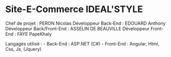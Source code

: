 # Site-E-Commerce IDEAL'STYLE

Chef de projet : PERON Nicolas
Développeur Back-End : EDOUARD Anthony
Développeur Back/Front-End : ASSELIN DE BEAUVILLE
Développeur Front-End : FAYE PapeKhaly

Langages utilisé : 
            - Back-End : ASP.NET (C#)
            - Front-End : Angular, Html, Css, Js, (Jquery)
           
